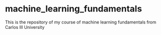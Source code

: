 # machine_learning_fundamentals
This is the repository of my course of machine learning fundamentals from Carlos III University
